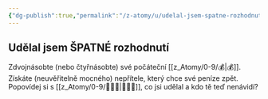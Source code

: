 ```yaml
---
{"dg-publish":true,"permalink":"/z-atomy/u/udelal-jsem-spatne-rozhodnuti/"}
---
```


## Udělal jsem ŠPATNÉ rozhodnutí
Zdvojnásobte (nebo čtyřnásobte) své počáteční [[z_Atomy/0-9/💰\|💰]]. Získáte (neuvěřitelně mocného) nepřítele, který chce své peníze zpět. Popovídej si s [[z_Atomy/0-9/🧙🏼‍♂️\|🧙🏼‍♂️]], co jsi udělal a kdo tě teď nenávidí?